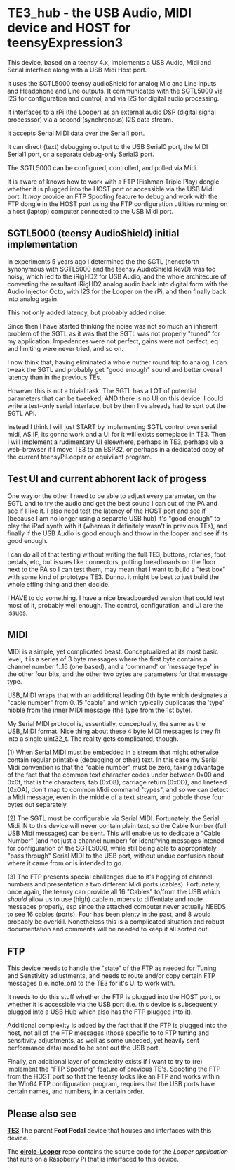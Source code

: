 # TE3_hub - the USB Audio, MIDI device and HOST for teensyExpression3

This device, based on a teensy 4.x, implements a USB Audio, Midi and
Serial interface along with a USB Midi Host port.

It uses the SGTL5000 teensy audioShield for analog Mic and Line inputs
and Headphone and Line outputs.  It communicates with the SGTL5000 via
I2S for configuration and control, and via I2S for digital audio
processing.

It interfaces to a rPi (the Looper) as an external audio DSP (digital
signal processsor) via a second (synchronous) I2S data stream.

It accepts Serial MIDI data over the Serial1 port.

It can direct (text) debugging output to the USB Serial0 port, the MIDI
Serial1 port, or a separate debug-only Serial3 port.

The SGTL5000 can be configured, controlled, and polled via Midi.

It is aware of knows how to work with a FTP (Fishman Triple Play)
dongle whether it is plugged into the HOST port or accessible via
the USB Midi port.  It *may* provide an FTP Spoofing feature to
debug and work with the FTP dongle in the HOST port using the FTP
configuration utilities running on a host (laptop) computer
connected to the USB Midi port.




## SGTL5000 (teensy AudioShield) initial implementation

In experiments 5 years ago I determined the the SGTL (henceforth
synonymous with SGTL5000 and the teensy AudioShield RevD) was too
noisy, which led to the iRigHD2 for USB Audio, and the whole architecure
of converting the resultant iRigHD2 analog audio back into digital
form with the Audio Injector Octo, with I2S for the Looper on the rPi,
and then finally back into analog again.

This not only added latency, but probably added noise.

Since then I have started thinking the noise was not so much an
inherent problem of the SGTL as it was that the SGTL was not properly
"tuned" for my application.  Impedences were not perfect, gains were
not perfect, eq and limiting were never tried, and so on.

I now think that, having eliminated a whole nuther round trip to analog,
I can tweak the SGTL and probably get "good enough" sound and better
overall latency than in the previous TEs.

However this is not a trivial task.  The SGTL has a LOT of potential
parameters that can be tweeked, AND there is no UI on this device.
I could write a test-only serial interface, but by then I've already
had to sort out the SGTL API.

Instead I think I will just START by implementing SGTL control over
serial midi, AS IF, its gonna work and a UI for it will exists someplace
in TE3.  Then I will implement a rudimentary UI elsewhere, perhaps in
TE3, perhaps via a web-browser if I move TE3 to an ESP32, or perhaps
in a dedicated copy of the current teensyPiLooper or equivilant
program.

## Test UI and current abhorent lack of progess

One way or the other I need to be able to adjust every parameter,
on the SGTL and to try the audio and get the best sound I can out of
the PA and see if I like it.  I also need test the latency of the HOST
port and see if (because I am no longer using a separate USB hub) it's
"good enough" to play the iPad synth with it (whereas it definitely
wasn't in previous TEs), and finally if the USB Audio is good enough
and throw in the looper and see if its good enough.

I can do all of that testing without writing the full TE3, buttons,
rotaries, foot pedals, etc, but issues like connectors, putting
breadboards on the floor next to the PA so I can test them, may
mean that I want to build a "test box" with some kind of prototype
TE3. Dunno.  it might be best to just build the whole effing thing
and then decide.

I HAVE to do something.  I have a nice breadboarded version
that could test most of it, probably well enough.  The control,
configuration, and UI are the issues.




## MIDI

MIDI is a simple, yet complicated beast. Conceptualized at its most basic
level, it is a series of 3 byte messages where the first byte contains a
channel number 1..16 (one based), and a 'command' or 'message type' in
the other four bits, and the other two bytes are parameters for that message
type.

USB_MIDI wraps that with an additional leading 0th byte which designates
a "cable number" from 0..15 "cable" and which typically duplicates the
'type' nibble from the inner MIDI message (the type from the 1st byte).

My Serial MIDI protocol is, essentially, conceptually, the same as the
USB_MIDI format.  Nice thing about these 4 byte MIDI messages is they
fit into a single uint32_t.  The reality gets complicated, though.

(1) When Serial MIDI must be embedded in a stream that might otherwise
contain regular printable (debugging or other) text.  In this
case my Serial Midi convention is that the "cable number" must be
zero, taking advantage of the fact that the common text character
codes under between 0x00 and 0x0f, that is the characters, tab (0x08),
carriage return (0x0D), and linefeed (0xOA), don't map to common
Midi command "types", and so we can detect a Midi message, even in
the middle of a text stream, and gobble those four bytes out separately.

(2) The SGTL must be configurable via Serial MIDI.  Fortunately, the
Serial Midi IN to this device will never contain plain text, so the
Cable Number (full USB Midi messages) can be sent.  This will enable
us to dedicate a "Cable Number" (and not just a channel number) for
identifying messages intened for configuration of the SGTL5000, while
still being able to appropriately "pass through" Serial MIDI to the
USB port, without undue confusion about where it came from or is
intended to go.

(3) The FTP presents special challenges due to it's hogging of channel
numbers and presentation a two different Midi ports (cables). Fortunately,
once again, the teensy can provide all 16 "Cables" to/from the USB
which *should* allow us to use (high) cable numbers to diffentiate
and route messages properly, esp since the attached computer never
actually NEEDS to see 16 cables (ports).  Four has been plenty in
the past, and 8 would probably be overkill.  Nonetheless this is a
complicated situation and robust documentation and comments will be
needed to keep it all sorted out.






## FTP

This device needs to handle the "state" of the FTP as needed for
Tuning and Senstivity adjustments, and needs to route and/or copy
certain FTP messages (i.e. note_on) to the TE3 for it's UI to
work with.

It needs to do this stuff whether the FTP is plugged into the HOST
port, or whether it is accessible via the USB port (i.e. this device
is subsequently plugged into a USB Hub which also has the FTP plugged
into it).

Additional complexity is added by the fact that if the FTP is plugged
into the host, not all of the FTP messages (those specific to to FTP
tuning and sensitivity adjustments, as well as some uneeded, yet
heavily sent performance data) need to be sent out the USB port.

Finally, an additional layer of complexity exists if I want to
try to (re) implement the "FTP Spoofing" feature of previous TE's.
Spoofing the FTP from the HOST port so that the teensy looks like
an FTP and works within the Win64 FTP configuration program, requires
that the USB ports have certain names, and numbers, in a certain
order.





## Please also see

[**TE3**](https://github.com/phorton1/Arduino-TE3)
The parent **Foot Pedal** device that houses and interfaces
with this device.

The [**circle-Looper**](https://github.com/phorton1/circle-prh-apps-Looper)
repo contains the source code for the *Looper application* that runs
on a Raspberry Pi that is interfaced to this device.



